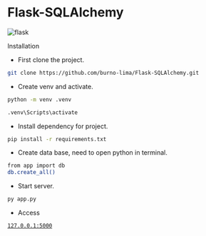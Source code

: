 # Flask-SQLAlchemy

![flask](https://user-images.githubusercontent.com/80166382/187505724-2bab9acb-697d-4f96-a2c1-39d9f43723b5.png)


Installation

- First clone the project.

```sh
git clone https://github.com/burno-lima/Flask-SQLAlchemy.git
```

- Create venv and activate.

```sh
python -m venv .venv
```
```sh
.venv\Scripts\activate
```
- Install dependency for project.

```sh
pip install -r requirements.txt
```

- Create data base, need to open python in terminal.

```sh
from app import db
db.create_all()
```

- Start server.

```sh
py app.py
```
- Access

<code><a href="http://127.0.0.1:5000">127.0.0.1:5000</a></code>
